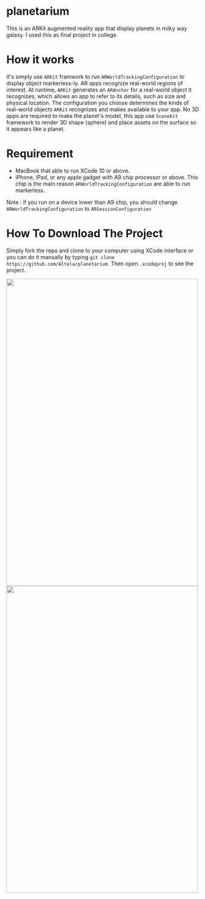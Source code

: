 # planetarium
This is an ARKit augmented reality app that display planets in milky way galaxy. I used this as final project in college.

# How it works
It's simply use `ARKit` framwork to run `ARWorldTrackingConfiguration` to display object markerless-ly. AR apps recognize real-world regions of interest. At runtime, `ARKit` generates an `ARAnchor` for a real-world object it recognizes, which allows an app to refer to its details, such as size and physical location. The configuration you choose determines the kinds of real-world objects `ARKit` recognizes and makes available to your app. No 3D apps are required to make the planet's model, this app use `SceneKit` framework to render 3D shape (sphere) and place assets on the surface so it appears like a planet.

# Requirement
- MacBook that able to run XCode 10 or above.
- iPhone, iPad, or any apple gadget with A9 chip processor or above. This chip is the main reason `ARWorldTrackingConfiguration` are able to run markerless.

Note : if you run on a device lower than A9 chip, you should change `ARWorldTrackingConfiguration` to `ARSessionConfiguration`

# How To Download The Project
Simply fork the repo and clone to your computer using XCode interface or you can do it manually by typing `git clone https://github.com/Altela/planetarium`. 
Then open `.xcodeproj` to see the project.

<img src="https://github.com/Altela/planetarium/blob/master/gif/planetarium1.gif" width="500" height="800">
<img src="https://github.com/Altela/planetarium/blob/master/gif/planetarium2.gif" width="500" height="800">
